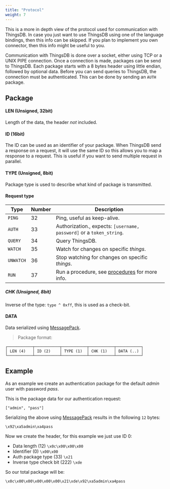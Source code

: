 ```yaml
---
title: "Protocol"
weight: 7
---
```


This is a more in depth view of the protocol used for communication with ThingsDB.
In case you just want to use ThingsDB using one of the language bindings, then this
info can be skipped. If you plan to implement you own connector, then this info might
be useful to you.

Communication with ThingsDB is done over a socket, either using TCP or a UNIX PIPE connection.
Once a connection is made, packages can be send to ThingsDB. Each package starts
with a 8 bytes header using little endian, followed by optional data. Before you can
send queries to ThingsDB, the connection must be authenticated. This can be done by
sending an `AUTH` package.

## Package

#### LEN (Unsigned, 32bit)
Length of the data, the header *not* included.

#### ID (16bit)
The ID can be used as an identifier of your package. When ThingsDB send a response
on a request, it will use the same ID so this allows you to map a response to a
request. This is useful if you want to send multiple request in parallel.

#### TYPE (Unsigned, 8bit)
Package type is used to describe what kind of package is transmitted.

#### Request type
Type | Number | Description
--------| -----| -----------
`PING`  | 32 | Ping, useful as keep-alive.
`AUTH`  | 33 | Authorization., expects: `[username, password]` or a `token_string`.
`QUERY` | 34 | Query ThingsDB.
`WATCH` | 35 | Watch for changes on specific *things*.
`UNWATCH` | 36 | Stop watching for changes on specific *things*.
`RUN` | 37 | Run a procedure, see [procedures](../../procedures-api) for more info.

##### CHK (Unsigned, 8bit)
Inverse of the type: `type ^ 0xff`, this is used as a check-bit.

#### DATA
Data serialized using [MessagePack](https://msgpack.org).

> Package format:

```
┌───────────┬───────────┬───────────┬───────────┬───────────┐
│ LEN (4)   │ ID (2)    │ TYPE (1)  │ CHK (1)   │ DATA (..) │
└───────────┴───────────┴───────────┴───────────┴───────────┘
```


## Example

As an example we create an authentication package for the default *admin* user with password *pass*.

This is the package data for our authentication request:

`["admin", "pass"]`

Serializing the above using [MessagePack](https://msgpack.org) results in the following `12` bytes:

`\x92\xa5admin\xa4pass`

Now we create the header, for this example we just use ID 0:

- Data length (12) `\x0c\x00\x00\x00`
- Identifier (0) `\x00\x00`
- Auth package type (33) `\x21`
- Inverse type check bit (222) `\xde`


So our total package will be:

`\x0c\x00\x00\x00\x00\x00\x21\xde\x92\xa5admin\xa4pass`
